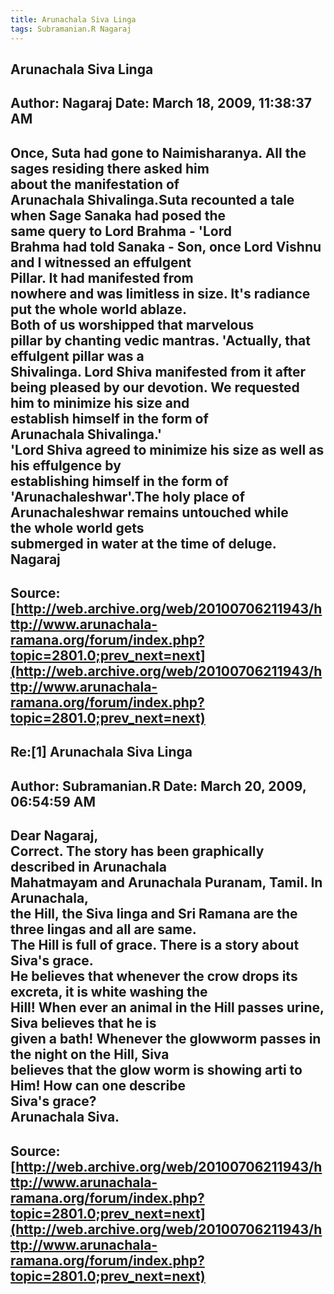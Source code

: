 ```yaml
--- 
title: Arunachala Siva Linga   
tags: Subramanian.R Nagaraj  
---  
```

## Arunachala Siva Linga  
Author: Nagaraj             Date: March 18, 2009, 11:38:37 AM  
---  
Once, Suta had gone to Naimisharanya. All the sages residing there asked him  
about the manifestation of   
Arunachala Shivalinga.Suta recounted a tale when Sage Sanaka had posed the  
same query to Lord Brahma - 'Lord   
Brahma had told Sanaka - Son, once Lord Vishnu and I witnessed an effulgent  
Pillar. It had manifested from   
nowhere and was limitless in size. It's radiance put the whole world ablaze.  
Both of us worshipped that marvelous   
pillar by chanting vedic mantras. 'Actually, that effulgent pillar was a  
Shivalinga. Lord Shiva manifested from it after   
being pleased by our devotion. We requested him to minimize his size and  
establish himself in the form of   
Arunachala Shivalinga.'   
'Lord Shiva agreed to minimize his size as well as his effulgence by  
establishing himself in the form of   
'Arunachaleshwar'.The holy place of Arunachaleshwar remains untouched while  
the whole world gets   
submerged in water at the time of deluge.   
Nagaraj
 ---  
Source:[http://web.archive.org/web/20100706211943/http://www.arunachala-ramana.org/forum/index.php?topic=2801.0;prev_next=next](http://web.archive.org/web/20100706211943/http://www.arunachala-ramana.org/forum/index.php?topic=2801.0;prev_next=next)   
---  

## Re:[1] Arunachala Siva Linga  
Author: Subramanian.R       Date: March 20, 2009, 06:54:59 AM  
---  
Dear Nagaraj,   
Correct. The story has been graphically described in Arunachala   
Mahatmayam and Arunachala Puranam, Tamil. In Arunachala,   
the Hill, the Siva linga and Sri Ramana are the three lingas and all are same.  
The Hill is full of grace. There is a story about Siva's grace.   
He believes that whenever the crow drops its excreta, it is white washing the  
Hill! When ever an animal in the Hill passes urine, Siva believes that he is  
given a bath! Whenever the glowworm passes in the night on the Hill, Siva  
believes that the glow worm is showing arti to Him! How can one describe  
Siva's grace?   
Arunachala Siva.
 ---  
Source:[http://web.archive.org/web/20100706211943/http://www.arunachala-ramana.org/forum/index.php?topic=2801.0;prev_next=next](http://web.archive.org/web/20100706211943/http://www.arunachala-ramana.org/forum/index.php?topic=2801.0;prev_next=next)   
---  

